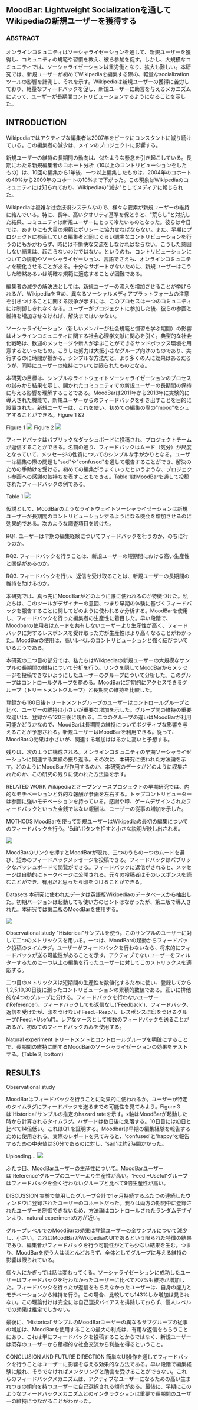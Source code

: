 ## MoodBar: Lightweight Socializationを通してWikipediaの新規ユーザーを獲得する

### ABSTRACT
オンラインコミュニティはソーシャライゼーションを通して、新規ユーザーを獲得し、コミュニティの規範や習慣を教え、彼ら参加を促す。しかし、大規模なコミュニティでは、ソーシャライゼーションは重労働となり、拡大も難しい。本研究では、新規ユーザーが初めてWikipediaを編集する際の、軽量なsocializationツールの影響を計測し、それを示す。Wikipediaは新規ユーザーの獲得に苦労しており、軽量なフィードバックを促し、新規ユーザーに助言を与えるメカニズムによって、ユーザーが長期間コントリビューションするようになることを示した。

## INTRODUCTION
Wikipediaではアクティブな編集者は2007年をピークにコンスタントに減り続けている。この編集者の減少は、メインのプロジェクトに影響する。

新規ユーザーの維持の長期間の動向は、似たような懸念を引き起こしている。長期にわたる新規編集者のコホート分析（10以上のコントリビューションをしたもの）は、10回の編集から1年後、一つ以上編集したものは、2004年のコホートの40%から2009年のコホートの10%まで下がった。この現象はWikipediaのコミュニティには知られており、Wikipediaの"減少"としてメディアに報じられた。

Wikipediaは複雑な社会技術システムなので、様々な要素が新規ユーザーの維持に絡んでいる。特に、長年、高いクオリティ基準を保とうと、"荒らし"と対抗した結果、コミュニティは新規ユーザーにとって冷たいものとなった。彼らは今日では、あまりにも大量の規範とポリシーに協力せねばならない。また、早期にプロジェクトに参画している編集者と同じぐらい誠実なコントリビューションを行うのにもかかわらず、時には不愉快な交流をしなければならない。こうした意図しない結果は、起こらないわけではない。というのも、コントリビューションについての規範やソーシャライゼーション、言語でさえも、オンラインコミュニティを硬化させることがある。十分なサポートがないために、新規ユーザーはこうした暗黙あるいは明確な規範に適応することが困難である。

編集者の減少の解決法としては、新規ユーザーの流入を増加させることが挙げられるが、Wikipediaを含め、異なるソーシャルメディアプラットフォームの注意を引きつけることに関する競争が示すには、このプロセスは一つのコミュニティには制御しきれなくなる。ユーザーがプロジェクトに参加した後、彼らの参画と維持を増加させなければ、解決まではいかない。

ソーシャライゼーション（新しいメンバーが社会規範と慣習を学ぶ期間）の影響はオンラインコミュニティに関する社会心理学文献に関心を引く。典型的な社会化戦略は、歓迎のメッセージや新人が学ぶことができるサンドボックス環境を用意するといったもの。こうした努力は大抵小さなグループ向けのものであり、実行するのに時間が掛かる。シンプルな方法だと、より多くの人に効果はあるだろうが、同時にユーザーの維持については限られたものとなる。

本研究の目標は、シンプルなライトウェイトソーシャライゼーションのプロセスの試みから結果を示し、開かれたコミュニティでの新規ユーザーの長期間の保持に与える影響を理解することである。MoodBarは2011年から2013年に実験的に導入された機能で、新規ユーザーからのフィードバックを引き出すことを目的に設置された。新規ユーザーは、これを使い、初めての編集の際の"mood"をシェアすることができる。Figure 1 &2

Figure 1
![](http://i.imgur.com/urnXFs8.png)
Figure 2
![](http://i.imgur.com/7miMnWx.png)

フィードバックはパブリックなダッシュボードに投稿され、プロジェクトチームが返信することができる。名前の通り、フィードバックはムード（気分）が尺度となっていて、メッセージの性質についてのシンプルな手がかりとなる。ユーザーは編集の際の問題も"sad"や"confused"を通して報告することができ、解決のための手助けを受ける。初めての編集がうまくいったというような、プロジェクト参画への感謝の気持ちを表すこともできる。Table 1はMoodBarを通して投稿されたフィードバックの例である。

Table 1
![](http://i.imgur.com/Ok0ucNq.png)

仮説として、MoodBarのようなライトウェイトソーシャライゼーションは新規ユーザーが長期間のコントリビューションするようになる機会を増加させるのに効果的である。次のような調査項目を設けた。

RQ1. ユーザーは早期の編集経験についてフィードバックを行うのか、のちに行うのか。

RQ2. フィードバックを行うことは、新規ユーザーの短期間における高い生産性と関係があるのか。

RQ3. フィードバックを行い、返信を受け取ることは、新規ユーザーの長期間の維持を助けるのか。

本研究では、真っ先にMoodBarがどのように誰に使われるのか特徴づけた。私たちは、このツールがデザイナーの意図、つまり早期の体験に基づくフィードバックを報告することに関してどのように使われるか分析する。MoodBarを使用し、フィードバックを行った編集者の生産性に着目した。早い段階で、Moodbarの使用者はムードを共有しないユーザーより生産性が高く、フィードバックに対するレスポンスを受け取った方が生産性はより高くなることがわかった。MoodBarの使用は、高いレベルのコントリビューションと強く結びついているようである。

本研究の二つ目の部分では、私たちはWikipediaの新規ユーザーの大規模なサンプルの長期間の維持について分析を行う。リンクを隠してMoodBarからメッセージを投稿できないようにしたユーザーのグループについて分析した。このグループはコントロールグループを務める。MoodBarに定期的にアクセスできるグループ（トリートメントグループ）と長期間の維持を比較した。

登録から180日後トリートメントグループのユーザーはコントロールグループと比べ、ユーザーの維持は小さいが重要な増加を示した。グループ間の維持の重要な違いは、登録から120日後に現れる。二つのグループの違いはMoodBarが利用可能かどうかなので、MoodBarは長期間の維持についてポジティブな影響を与えることが予想される。新規ユーザーはMoodBarを利用できる。従って、MoodBarの効果は小さいが、関連する増加ははるかに高いと予想する。

残りは、次のように構成される。オンラインコミュニティの早期ソーシャライゼーションに関連する業績の振り返る。その次に、本研究に使われた方法論を示す。どのようにMoodBarが作用するのか、本研究のデータがどのように収集されたのか、この研究の残りに使われた方法論を示す。

RELATED WORK
Wikipediaとオープンソースプロジェクトの早期研究では、内的なモチベーションと外的な報酬が参画を左右する。トップコントリビューターは参画に強いモチベーションを持っている。感謝や印、ゲームデザインされたフィードバックといった金銭ではない報酬は、ユーザーの従事の増加を示した。

MOTHODS
MoodBarを使って新規ユーザーはWikipediaの最初の編集についてのフィードバックを行う。'Edit'ボタンを押すと小さな説明が映し出される。

![](http://i.imgur.com/SAaoJkr.png)

MoodBarのリンクを押すとMoodBarが現れ、三つのうちの一つのムードを選び、短めのフィードバックメッセージを投稿できる。フィードバックはパブリックなバッシュボードで閲覧ができる。フィードバックに返信がされると、メッセージは自動的にトークページに公開される。元々の投稿者はそのレスポンスを読むことができ、有用だと思ったら印をつけることができる。


Datasets
本研究に使われたデータは英語版Wikipediaのデータベースから抽出した。初期バージョンは起動しても使い方のヒントはなかったが、第二版で導入された。本研究では第二版のMoodBarを使用する。

![](http://i.imgur.com/2fI5r7d.png)

Observational study
"Historical"サンプルを使う。このサンプルのユーザーに対して二つのメトリックスを用いる。一つは、MoodBarの起動からフィードバック投稿のタイムラグ。ユーザーがフィードバックを行わないなら、将来的にフィードバックが送る可能性があることを示す。アクティブでないユーザーをフィルターするために一つ以上の編集を行ったユーザーに対してこのメトリックスを適応する。

二つ目のメトリックスは短期間の生産性を数値化するために使い、登録してから1,2,5,10,30日後に測ったコントリビューションの累積的数値である。互いに排他的な4つのグループに分ける。フィードバックを行わないユーザー('Reference')、フィードバックしても返信なし('Feedback')、フィードバック、返信を受けたが、印をつけない('Feed.+Resp.')、レスポンスに印をつけるグループ('Feed.+Useful')。レアなケースとして複数のフィードバックを送ることがあるが、初めてのフィードバックのみを使用する。

Natural experiment
トリートメントとコントロールグループを明確にすることで、長期間の維持に関するMoodBarのソーシャライゼーションの効果をテストする。(Table 2, bottom)

## RESULTS

Observational study

MoodBarはフィードバックを行うことに効果的に使われるか。ユーザーが特定のタイムラグにフィードバックを送るまでの可能性を見てみよう。Figure 3は'Historical'サンプルの推定のhazard rateを示す。x軸はMoodBarが起動した時から計算されるタイムラグ。ハザードは数日後に急落する。10日目には初日と比べて14倍低い。これはQ1.を証明する。Moodbarは早期の編集経験を報告するために使用される。実際のレポートを見てみると、'confused'と'happy'を報告するための中央値は30分であるのに対し、'sad'は約2時間かかった。

Uploading...
![](http://i.imgur.com/7HB8Tg8.png)

ふたつ目、MoodBarユーザーの生産性について。MoodBarユーザーは'Reference'グループのユーザーより生産性が高い。'Feed.+Useful'グループはフィードバックを全く行わないグループと比べて9倍生産性が高い。

DISCUSSION
実験で使用したグループ合計で1ヶ月持続するふたつの連続したウィンドウに登録されたユーザーのコホートだった。我々は両方の期間中に登録されたユーザーを制御できないため、方法論はコントロールされたランダムデザインより、natural experimentの方が近い。

グループレベルでのMoodBarの効果は登録ユーザーの全サンプルについて減少し、小さい。これはMoodBarがWikipediaのUIであるという限られた特徴の結果であり、編集者がフィードバックを行う可能性がとても少ない結果を生む。つまり、MoodBarを使う人はほとんどおらず、全体としてグループに与える維持の影響は限られている。

個々人にかぎっては話は変わってくる。ソーシャライゼーションに成功したユーザーはフィードバックを行わなかったユーザーに比べて707%も維持が増加した。フィードバックを行ったが返信をもらえなかったユーザーは、自身の能力とモチベーションから維持を行う。この場合、比較しても143%しか増加は見られない。この理論付けは完全には自己選択バイアスを排除しておらず、個人レベルでの効果は推定でしかない。

最後に、'Historical'サンプルのMoodBarユーザーの異なるサブグループの従事の増加は、MoodBarを使用することの最大の利点は、有用な返信をもらうことにあり、これは単にフィードバックを投稿することからではなく、新規ユーザーは既存のユーザーから積極的な社会交流から利益を得るということ。

CONCLUSION AND FUTURE DIRECTION
簡単なUI操作を通してフィードバックを行うことはユーザーに影響を与える効果的な方法である。早い段階で編集経験に触れ、そうでなければメンタリングと助言を受けることができない。これらのフィードバックメカニズムは、アクティブなユーザーになるための高い生まれつきの傾向を持つユーザーに自己選択される傾向がある。最後に、早期にこのようなフィードバックメカニズムとのインタラクションは重要で長期間のユーザーの維持につながることがわかった。
